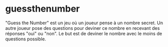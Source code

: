 # guessthenumber
"Guess the Number" est un jeu où un joueur pense à un nombre secret. Un autre joueur pose des questions pour deviner ce nombre en recevant des réponses "oui" ou "non". Le but est de deviner le nombre avec le moins de questions possible.
